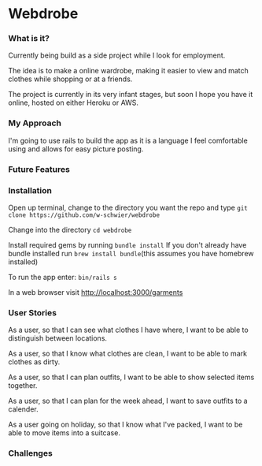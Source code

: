 # Webdrobe

### What is it?

Currently being build as a side project while I look for employment.

The idea is to make a online wardrobe, making it easier to view and match clothes while shopping or at a friends.

The project is currently in its very infant stages, but soon I hope you have it online, hosted on either Heroku or AWS.


### My Approach

I'm going to use rails to build the app as it is a language I feel comfortable using and allows for easy picture posting.

### Future Features


### Installation

Open up terminal, change to the directory you want the repo and type ```git clone https://github.com/w-schwier/webdrobe```

Change into the directory ```cd webdrobe```

Install required gems by running ```bundle install``` If you don't already have bundle installed run ```brew install bundle```(this assumes you have homebrew installed)

To run the app enter: ``` bin/rails s ```

In a web browser visit [http://localhost:3000/garments](http://localhost:3000/garments)

### User Stories

As a user, so that I can see what clothes I have where, I want to be able to distinguish between locations.

As a user, so that I know what clothes are clean, I want to be able to mark clothes as dirty.

As a user, so that I can plan outfits, I want to be able to show selected items together.

As a user, so that I can plan for the week ahead, I want to save outfits to a calender.

As a user going on holiday, so that I know what I've packed, I want to be able to move items into a suitcase.

### Challenges

